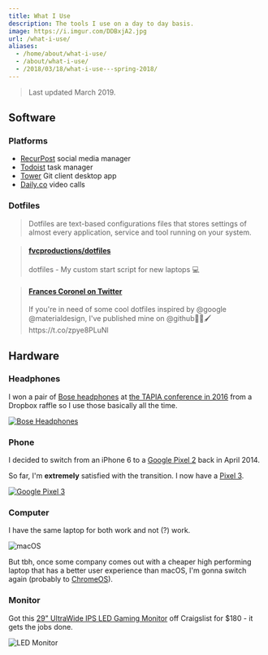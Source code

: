 ```yaml
---
title: What I Use
description: The tools I use on a day to day basis.
image: https://i.imgur.com/DDBxjA2.jpg
url: /what-i-use/
aliases:
  - /home/about/what-i-use/
  - /about/what-i-use/
  - /2018/03/18/what-i-use---spring-2018/
---
```


> Last updated March 2019.

## Software

### Platforms

- [RecurPost](https://recurpost.com/?source=fvcproductions) social media manager
- [Todoist](https://todoist.com/r/frances_coronel_xtzkhr) task manager
- [Tower](https://www.git-tower.com?source=fvcproductions) Git client desktop app
- [Daily.co](https://www.daily.co?source=fvcproductions) video calls

### Dotfiles

> Dotfiles are text-based configurations files that stores settings of almost every application, service and tool running on your system.

<blockquote class="embedly-card"><h4><a href="https://github.com/fvcproductions/dotfiles">fvcproductions/dotfiles</a></h4><p>dotfiles - My custom start script for new laptops 💻</p></blockquote>
<script async src="//cdn.embedly.com/widgets/platform.js" charset="UTF-8"></script>

<blockquote class="embedly-card"><h4><a href="https://twitter.com/fvcproductions/status/927052673781719040">Frances Coronel on Twitter</a></h4><p>If you're in need of some cool dotfiles inspired by @google @materialdesign, I've published mine on @github🎨🎉🖌️ https://t.co/zpye8PLuNl</p></blockquote>

## Hardware

### Headphones

I won a pair of [Bose headphones](https://bose.com/en_us/products/headphones.html?source=fvcproductions) at [the TAPIA conference in 2016](/2016/09/16/tapia-2016/) from a Dropbox raffle so I use those basically all the time.

[![Bose Headphones](https://cnet2.cbsistatic.com/img/IwuqCeoFETSbn95uZhqoHKaFu8A=/2017/09/26/4c6ec5f4-8dcb-45c7-8770-e87208e3d3ae/17bose-quietcomfort-35-ii.jpg)](https://www.bose.com/en_us/products/headphones.html?source=fvcproductions)

### Phone

I decided to switch from an iPhone 6 to a [Google Pixel 2](https://store.google.com/product/pixel_2?source=fvcproductions) back in April 2014.

So far, I'm **extremely** satisfied with the transition. I now have a [Pixel 3](https://store.google.com/us/product/pixel_3?source=fvcproductions).

[![Google Pixel 3](https://i.imgur.com/DDBxjA2.jpg)](https://store.google.com/us/product/pixel_3?source=fvcproductions)

### Computer

I have the same laptop for both work and not (?) work.

![macOS](https://i.imgur.com/4Xv2LhE.png)

But tbh, once some company comes out with a cheaper high performing laptop that has a better user experience than macOS, I'm gonna switch again (probably to [ChromeOS](https://www.google.com/chromebook?source=fvcproductions)).

### Monitor

Got this [29" UltraWide IPS LED Gaming Monitor](https://www.lg.com/us/monitors/lg-29UM57-P-ultrawide-led-monitor?source=fvcproductions) off Craigslist for <!-- prettier-ignore -->$180 - it gets the jobs done.

![LED Monitor](https://www.lg.com/us/images/monitors/29um57-p/gallery/large01.jpg)
